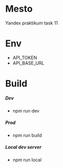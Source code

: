 # Mesto
Yandex praktikum task 11

# Env
- API_TOKEN 
- API_BASE_URL

# Build
##### Dev 
- npm run dev

##### Prod
- npm run build

##### Local dev server
- npm run local 
